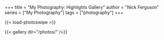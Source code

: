 +++
title = "My Photography: Highlights Gallery"
author = "Nick Ferguson"
series = ["My Photography"]
tags = ["photography"]
+++

{{< load-photoswipe >}}

{{< gallery dir="/photos/" />}}
